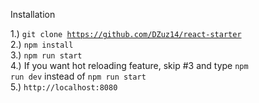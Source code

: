 Installation

1.) <code>git clone https://github.com/DZuz14/react-starter</code> <br>
2.) <code>npm install</code> <br>
3.) <code>npm run start</code> <br>
4.) If you want hot reloading feature, skip #3 and type <code>npm run dev</code> instead of <code>npm run start</code><br />
5.) <code>http://localhost:8080</code>

